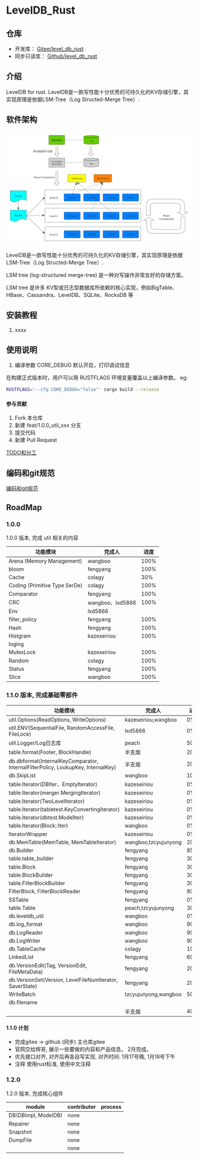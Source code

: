 # LevelDB_Rust

## 仓库
* 开发库： [Gitee/level_db_rust](https://gitee.com/rust_us/level_db_rust)
* 同步只读库： [Github/level_db_rust](https://github.com/rust-us/level_db_rust)

## 介绍

LevelDB for rust.
LevelDB是一款写性能十分优秀的可持久化的KV存储引擎，其实现原理是依据LSM-Tree（Log Structed-Merge Tree）.

## 软件架构

![LevelDB--整体架构](doc/images/LevelDB--整体架构.png)

LevelDB是一款写性能十分优秀的可持久化的KV存储引擎，其实现原理是依据LSM-Tree（Log Structed-Merge Tree）.

LSM tree (log-structured merge-tree) 是一种对写操作非常友好的存储方案。

LSM tree 是许多 KV型或日志型数据库所依赖的核心实现，例如BigTable、HBase、Cassandra、LevelDB、SQLite、RocksDB 等

## 安装教程

1. xxxx

## 使用说明

1. 编译参数
   CORE_DEBUG 默认开启，打印调试信息

在构建正式版本时，用户可以用 RUSTFLAGS 环境变量覆盖以上编译参数。
eg:
```bash 
RUSTFLAGS='--cfg CORE_DEBUG="false"' cargo build --release
```

#### 参与贡献

1.  Fork 本仓库
2.  新建 feat/1.0.0_util_xxx 分支
3.  提交代码
4.  新建 Pull Request

[TODO和分工](doc/TODOList.md)

## 编码和git规范

[编码和git规范](doc/CodeStyle.md)

## RoadMap
### 1.0.0
1.0.0 版本, 完成 util 相关的内容

| 功能模块                          | 完成人             | 进度   |
|-------------------------------|-----------------|------|
| Arena (Memory Management)     | wangboo         | 100% |
| bloom                         | fengyang        | 100% |
| Cache                         | colagy          | 30%  |
| Coding (Primitive Type SerDe) | colagy          | 100% |
| Comparator                    | fengyang        | 100% |
| CRC                           | wangboo、lxd5866 | 100% |
| Env                           | lxd5866         |      |
| filter_policy                 | fengyang        | 100% |
| Hash                          | fengyang        | 100% |
| Histgram                      | kazeseiriou     | 100% |
| loging                        |                 |      |
| MutexLock                     | kazeseiriou     | 100% |
| Random                        | colagy          | 100% |
| Status                        | fengyang        | 100% |
| Slice                         | wangboo         | 100% |

### 1.1.0 版本, 完成基础零部件

| 功能模块                                                                             | 完成人                  | 进度   |
|----------------------------------------------------------------------------------|----------------------|------|
| util.Options(ReadOptions, WriteOptions)                                          | kazeseiriou,wangboo  | 0%   |
| util.ENV(SequentialFile, RandomAccessFile, FileLock)                             | lxd5866              | 0%   |
| util.Logger/Log日志库                                                               | peach                | 50%  |
| table.format(Footer, BlockHandle)                                                | 半支烟                  | 20%  |
| db.dbformat(InternalKeyComparator, InternalFilterPolicy, LookupKey, InternalKey) | 半支烟                  | 20%  |
| db.SkipList                                                                      | wangboo              | 100% |
| table.Iterator(DBIter、EmptyIterator)                                             | kazeseiriou          | 0%   |
| table.Iterator(merger.MergingIterator)                                           | kazeseiriou          | 0%   |
| table.Iterator(TwoLevelIterator)                                                 | kazeseiriou          | 0%   |
| table.Iterator(tabletest.KeyConvertingIterator)                                  | kazeseiriou          | 0%   |
| table.Iterator(dbtest.ModelIter)                                                 | kazeseiriou          | 0%   |
| table.Iterator(Block::Iter)                                                      | wangboo              | 0%   |
| IteratorWrapper                                                                  | kazeseiriou          | 0%   |
| db.MemTable(MemTable, MemTableIterator)                                          | wangboo,tzcyujunyong | 20%  | 
| db.Builder                                                                       | fengyang             | 85%  |
| table.table_builder                                                              | fengyang             | 30%  |
| table.Block                                                                      | fengyang             | 30%  |
| table.BlockBuilder                                                               | fengyang             | 30%  |
| table.FilterBlockBuilder                                                         | fengyang             | 30%  |
| FilterBlock, FilterBlockReader                                                   | fengyang             | 80%  |
| SSTable                                                                          | fengyang             | 0%   |
| table.Table                                                                      | peach,tzcyujunyong   | 30%  |
| db.leveldb_util                                                                  | wangboo              | 0%   |
| db.log_format                                                                    | wangboo              | 90%  |
| db.LogReader                                                                     | wangboo              | 90%  |
| db.LogWriter                                                                     | wangboo              | 90%  |
| db.TableCache                                                                    | colagy               | 10%  |
| LinkedList                                                                       | fengyang             | 60%  |
| db.VersionEdit(Tag, VersionEdit, FileMetaData)                                   | fengyang             | 20%  |
| db.VersionSet(Version, LevelFileNumIterator, SaverState)                         | fengyang             | 20%  |
| WriteBatch                                                                       | tzcyujunyong,wangboo | 50%  |
| db.filename                                                                      |                      |      |
| <website>                                                                        | 半支烟                  | 40%  |





#### 1.1.0 计划
* 完成gitee ->  github  (同步)  主仓库gitee
* 官网交给辉哥, 展示一些要做的内容和产品信息。 2月完成。
* 优先接口对齐, 对齐后再各自写实现, 对齐时间: 1月17号晚, 1月18号下午
* 注释 使用rust标准, 使用中文注释

### 1.2.0
1.2.0 版本, 完成核心组件

| module              | contributor | process |
|---------------------|-------------|---------|
| DB(DBImpl, ModelDB) | none        |         |
| Repairer            | none        |         |
| Snapshot            | none        |         |
| DumpFile            | none        |         |
|                     | none        |         |

   
